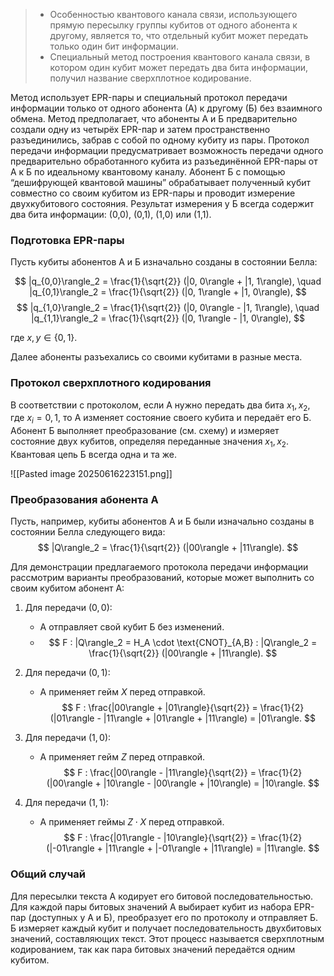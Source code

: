 
> - Особенностью квантового канала связи, использующего прямую пересылку группы кубитов от одного абонента к другому, является то, что отдельный кубит может передать только один бит информации.
> - Специальный метод построения квантового канала связи, в котором один кубит может передать два бита информации, получил название сверхплотное кодирование.

Метод использует EPR-пары и специальный протокол передачи информации только от одного абонента (А) к другому (Б) без взаимного обмена. Метод предполагает, что абоненты А и Б предварительно создали одну из четырёх EPR-пар и затем пространственно разъединились, забрав с собой по одному кубиту из пары. Протокол передачи информации предусматривает возможность передачи одного предварительно обработанного кубита из разъединённой EPR-пары от А к Б по идеальному квантовому каналу. Абонент Б с помощью “дешифрующей квантовой машины” обрабатывает полученный кубит совместно со своим кубитом из EPR-пары и проводит измерение двухкубитового состояния. Результат измерения у Б всегда содержит два бита информации: (0,0), (0,1), (1,0) или (1,1).

### Подготовка EPR-пары

Пусть кубиты абонентов А и Б изначально созданы в состоянии Белла:

$$ |q_{0,0}\rangle_2 = \frac{1}{\sqrt{2}} (|0, 0\rangle + |1, 1\rangle), \quad |q_{0,1}\rangle_2 = \frac{1}{\sqrt{2}} (|0, 1\rangle + |1, 0\rangle), $$
$$ |q_{1,0}\rangle_2 = \frac{1}{\sqrt{2}} (|0, 0\rangle - |1, 1\rangle), \quad |q_{1,1}\rangle_2 = \frac{1}{\sqrt{2}} (|0, 1\rangle - |1, 0\rangle), $$

где $x, y \in \{0, 1\}$.

Далее абоненты разъехались со своими кубитами в разные места.

### Протокол сверхплотного кодирования

В соответствии с протоколом, если А нужно передать два бита $x_1, x_2$, где $x_i = 0, 1$, то А изменяет состояние своего кубита и передаёт его Б. Абонент Б выполняет преобразование (см. схему) и измеряет состояние двух кубитов, определяя переданные значения $x_1, x_2$. Квантовая цепь Б всегда одна и та же.

![[Pasted image 20250616223151.png]]
### Преобразования абонента А

Пусть, например, кубиты абонентов А и Б были изначально созданы в состоянии Белла следующего вида:
$$  |Q\rangle_2 = \frac{1}{\sqrt{2}} (|00\rangle + |11\rangle). $$

Для демонстрации предлагаемого протокола передачи информации рассмотрим варианты преобразований, которые может выполнить со своим кубитом абонент А:

1. Для передачи $(0,0)$:
   - А отправляет свой кубит Б без изменений.
   - $$ F : |Q\rangle_2 = H_A \cdot \text{CNOT}_{A,B} : |Q\rangle_2 = \frac{1}{\sqrt{2}} (|00\rangle + |11\rangle). $$

1. Для передачи $(0,1)$:
   - А применяет гейм $X$ перед отправкой.
   $$ F : \frac{|00\rangle + |01\rangle}{\sqrt{2}} = \frac{1}{2} (|01\rangle - |11\rangle + |01\rangle + |11\rangle) = |01\rangle. $$

1. Для передачи $(1,0)$:
   - А применяет гейм $Z$ перед отправкой.
   $$ F : \frac{|00\rangle - |11\rangle}{\sqrt{2}} = \frac{1}{2} (|00\rangle + |10\rangle - |00\rangle + |10\rangle) = |10\rangle. $$

1. Для передачи $(1,1)$:
   - А применяет геймы $Z \cdot X$ перед отправкой.
   $$ F : \frac{|01\rangle - |10\rangle}{\sqrt{2}} = \frac{1}{2} (|-01\rangle + |11\rangle + |-01\rangle + |11\rangle) = |11\rangle. $$

### Общий случай

Для пересылки текста А кодирует его битовой последовательностью. Для каждой пары битовых значений А выбирает кубит из набора EPR-пар (доступных у А и Б), преобразует его по протоколу и отправляет Б. Б измеряет каждый кубит и получает последовательность двухбитовых значений, составляющих текст. Этот процесс называется сверхплотным кодированием, так как пара битовых значений передаётся одним кубитом.
